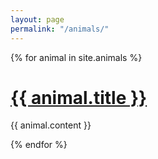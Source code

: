 ```yaml
---
layout: page
permalink: "/animals/"
---
```


{% for animal in site.animals %}
    <h1>
      <a href="{{ animal.url }}">{{ animal.title }}</a>
	</h1>
      {{ animal.content }}
    
{% endfor %}


